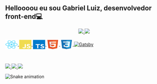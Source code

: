 ## Helloooou eu sou Gabriel Luiz, desenvolvedor front-end💻

<div align="center">
  <a href="https://github.com/gabrielluiz01">
  <img height="180em" src="https://github-readme-stats.vercel.app/api?username=gabrielluiz01&show_icons=true&theme=dark&include_all_commits=true&count_private=true"/>
  <img height="180em" src="https://github-readme-stats.vercel.app/api/top-langs/?username=gabrielluiz01&layout=compact&langs_count=7&theme=dark"/>
</div>
<div style="display: inline_block"><br>
  <img alt="ReactJS & React Native" align="center"" height="30" width="40" src="https://raw.githubusercontent.com/devicons/devicon/master/icons/react/react-original.svg">
  <img alt="JavaScript" align="center" height="30" width="40" src="https://raw.githubusercontent.com/devicons/devicon/master/icons/javascript/javascript-plain.svg">
  <img alt="TypeScript" align="center" height="30" width="40" src="https://raw.githubusercontent.com/devicons/devicon/master/icons/typescript/typescript-plain.svg">
  <img alt="HTML" align="center" height="30" width="40" src="https://raw.githubusercontent.com/devicons/devicon/master/icons/html5/html5-original.svg">
  <img alt="CSS" align="center" height="30" width="40" src="https://raw.githubusercontent.com/devicons/devicon/master/icons/css3/css3-original.svg">
  <img alt="Gatsby" align="center" height="30" width="40" src="https://cdn.jsdelivr.net/gh/devicons/devicon/icons/gatsby/gatsby-original.svg">                                      
</div><br>
  
  ##
<div>
  <a href="https://www.linkedin.com/in/gabriel-ribeiro-66134b184" target="_blank">
    <img src="https://img.shields.io/badge/LinkedIn-0077B5?style=for-the-badge&logo=linkedin&logoColor=white">
  </a>
  <a href="https://www.instagram.com/97gabrielribeiro/" target="_blank">
    <img src="https://img.shields.io/badge/Instagram-E4405F?style=for-the-badge&logo=instagram&logoColor=white">
  </a>
<a href="mailto:gabriel.luizvieira01@gmail.com" target="_blank">
    <img src="https://img.shields.io/badge/Gmail-D14836?style=for-the-badge&logo=gmail&logoColor=white">
  </a>

![Snake animation](https://github.com/gabrielluiz01/gabrielluiz01/blob/output/github-contribution-grid-snake.svg)


</div>                                                                                                                                          
